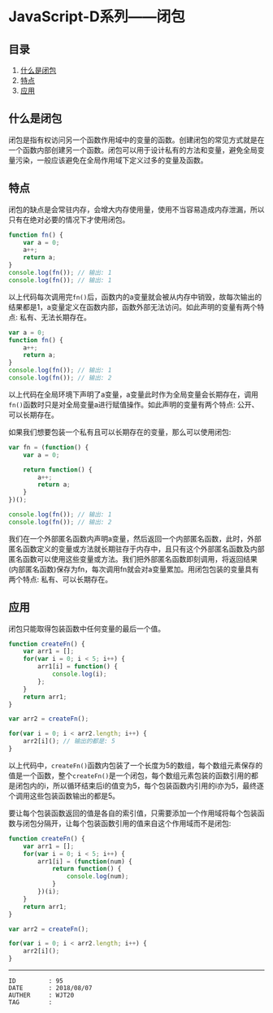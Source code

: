
# JavaScript-D系列——闭包 #

## 目录 ##

1. [什么是闭包](#href1)
2. [特点](#href2)
3. [应用](#href3)

## <a name="href1">什么是闭包</a> ##

闭包是指有权访问另一个函数作用域中的变量的函数。创建闭包的常见方式就是在一个函数内部创建另一个函数。闭包可以用于设计私有的方法和变量，避免全局变量污染，一般应该避免在全局作用域下定义过多的变量及函数。

## <a name="href2">特点</a> ##

闭包的缺点是会常驻内存，会增大内存使用量，使用不当容易造成内存泄漏，所以只有在绝对必要的情况下才使用闭包。

```js
function fn() {
    var a = 0;
    a++;
    return a;
}
console.log(fn()); // 输出: 1
console.log(fn()); // 输出: 1
```

以上代码每次调用完`fn()`后，函数内的a变量就会被从内存中销毁，故每次输出的结果都是1，a变量定义在函数内部，函数外部无法访问。如此声明的变量有两个特点: 私有、无法长期存在。

```js
var a = 0;
function fn() {
    a++;
    return a;
}
console.log(fn()); // 输出: 1
console.log(fn()); // 输出: 2
```

以上代码在全局环境下声明了a变量，a变量此时作为全局变量会长期存在，调用`fn()`函数时只是对全局变量a进行赋值操作。如此声明的变量有两个特点: 公开、可以长期存在。

如果我们想要包装一个私有且可以长期存在的变量，那么可以使用闭包:

```js
var fn = (function() {
    var a = 0;

    return function() {
        a++;
        return a;
    }
})();

console.log(fn()); // 输出: 1
console.log(fn()); // 输出: 2
```

我们在一个外部匿名函数内声明a变量，然后返回一个内部匿名函数，此时，外部匿名函数定义的变量或方法就长期驻存于内存中，且只有这个外部匿名函数及内部匿名函数可以使用这些变量或方法。我们把外部匿名函数即刻调用，将返回结果(内部匿名函数)保存为fn，每次调用fn就会对a变量累加。用闭包包装的变量具有两个特点: 私有、可以长期存在。

## <a name="href3">应用</a> ##

闭包只能取得包装函数中任何变量的最后一个值。

```js
function createFn() {
    var arr1 = [];
    for(var i = 0; i < 5; i++) {
        arr1[i] = function() {
            console.log(i);
        };
    }
    return arr1;
}

var arr2 = createFn();

for(var i = 0; i < arr2.length; i++) {
    arr2[i](); // 输出的都是: 5
}
```

以上代码中，`createFn()`函数内包装了一个长度为5的数组，每个数组元素保存的值是一个函数，整个`createFn()`是一个闭包，每个数组元素包装的函数引用的都是闭包内的i，所以循环结束后i的值变为5，每个包装函数内引用的i亦为5，最终逐个调用这些包装函数输出的都是5。

要让每个包装函数返回的值是各自的索引值，只需要添加一个作用域将每个包装函数与闭包分隔开，让每个包装函数引用的值来自这个作用域而不是闭包:

```js
function createFn() {
    var arr1 = [];
    for(var i = 0; i < 5; i++) {
        arr1[i] = (function(num) {
            return function() {
                console.log(num);
            }
        })(i);
    }
    return arr1;
}

var arr2 = createFn();

for(var i = 0; i < arr2.length; i++) {
    arr2[i]();
}
```

---

```
ID         : 95
DATE       : 2018/08/07
AUTHER     : WJT20
TAG        : 
```
